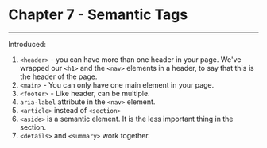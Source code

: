 # Chapter 7 - Semantic Tags
---

Introduced:
1. `<header>` - you can have more than one header in your page. We've wrapped our `<h1>` and the `<nav>` elements in a header, to say
that this is the header of the page.
2. `<main>` - You can only have one main element in your page.
3. `<footer>` - Like header, can be multiple.
4. `aria-label` attribute in the `<nav>` element.
5. `<article>` instead of `<section>`
6. `<aside>` is a semantic element. It is the less important thing in the section.
7. `<details>` and `<summary>` work together.
